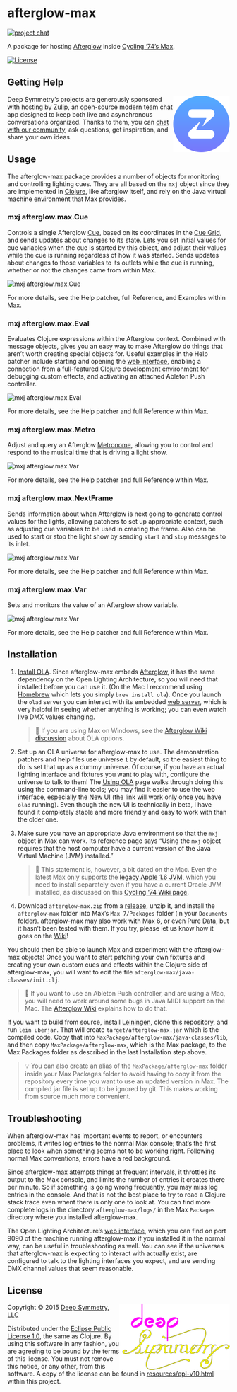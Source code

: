 # afterglow-max

[![project chat](https://img.shields.io/badge/chat-on%20zulip-brightgreen)](https://deep-symmetry.zulipchat.com/#narrow/stream/318697-afterglow)<br>

A package for hosting
[Afterglow](https://github.com/brunchboy/afterglow#afterglow) inside
[Cycling ‘74’s Max](https://cycling74.com).

[![License](https://img.shields.io/badge/License-Eclipse%20Public%20License%201.0-blue.svg)](#license)

## Getting Help

<a href="http://zulip.com"><img align="right" alt="Zulip logo"
 src="doc/assets/zulip-icon-circle.svg" width="128" height="128"></a>

Deep Symmetry&rsquo;s projects are generously sponsored with hosting
by <a href="https://zulip.com">Zulip</a>, an open-source modern team
chat app designed to keep both live and asynchronous conversations
organized. Thanks to them, you can <a
href="https://deep-symmetry.zulipchat.com/#narrow/stream/318697-afterglow">chat
with our community</a>, ask questions, get inspiration, and share your
own ideas.

## Usage

The afterglow-max package provides a number of objects for monitoring
and controlling lighting cues. They are all based on the `mxj` object
since they are implemented in [Clojure](http://clojure.org/), like
afterglow itself, and rely on the Java virtual machine environment
that Max provides.

### mxj afterglow.max.Cue

Controls a single Afterglow
[Cue](https://github.com/brunchboy/afterglow/blob/master/doc/cues.adoc#cues),
based on its coordinates in the
[Cue Grid](https://github.com/brunchboy/afterglow/blob/master/doc/cues.adoc#the-cue-grid),
and sends updates about changes to its state. Lets you set initial
values for cue variables when the cue is started by this object, and
adjust their values while the cue is running regardless of how it was
started. Sends updates about changes to those variables to its outlets
while the cue is running, whether or not the changes came from within
Max.

![mxj afterglow.max.Cue](https://raw.githubusercontent.com/brunchboy/afterglow-max/master/doc/assets/Cue.png)

For more details, see the Help patcher, full Reference, and Examples
within Max.

### mxj afterglow.max.Eval

Evaluates Clojure expressions within the Afterglow context. Combined
with message objects, gives you an easy way to make Afterglow do
things that aren&rsquo;t worth creating special objects for. Useful examples
in the Help patcher include starting and opening the
[web interface](https://github.com/brunchboy/afterglow/blob/master/doc/README.adoc#the-embedded-web-interface),
enabling a connection from a full-featured Clojure development
environment for debugging custom effects, and activating an attached
Ableton Push controller.

![mxj afterglow.max.Eval](https://raw.githubusercontent.com/brunchboy/afterglow-max/master/doc/assets/Eval.png)

For more details, see the Help patcher and full Reference within Max.

### mxj afterglow.max.Metro

Adjust and query an Afterglow
[Metronome](https://github.com/brunchboy/afterglow/blob/master/doc/metronomes.adoc#metronomes),
allowing you to control and respond to the musical time that is
driving a light show.

![mxj afterglow.max.Var](https://raw.githubusercontent.com/brunchboy/afterglow-max/master/doc/assets/Metro.png)

For more details, see the Help patcher and full Reference within Max.

### mxj afterglow.max.NextFrame

Sends information about when Afterglow is next going to generate
control values for the lights, allowing patchers to set up appropriate
context, such as adjusting cue variables to be used in creating the
frame. Also can be used to start or stop the light show by sending
`start` and `stop` messages to its inlet.

![mxj afterglow.max.Var](https://raw.githubusercontent.com/brunchboy/afterglow-max/master/doc/assets/NextFrame.png)

For more details, see the Help patcher and full Reference within Max.

### mxj afterglow.max.Var

Sets and monitors the value of an Afterglow show variable.

![mxj afterglow.max.Var](https://raw.githubusercontent.com/brunchboy/afterglow-max/master/doc/assets/Var.png)

For more details, see the Help patcher and full Reference within Max.

## Installation

1. [Install OLA](https://www.openlighting.org/ola/getting-started/downloads/).
   Since afterglow-max embeds
   [Afterglow](https://github.com/brunchboy/afterglow#afterglow), it
   has the same dependency on the Open Lighting Architecture, so you
   will need that installed before you can use it. (On the Mac I
   recommend using [Homebrew](http://brew.sh) which lets you simply
   `brew install ola`). Once you launch the `olad` server you can
   interact with its embedded
   [web server](http://localhost:9090/ola.html), which is very helpful
   in seeing whether anything is working; you can even watch live DMX
   values changing.

   > :wrench: If you are using Max on Windows, see the
   > [Afterglow Wiki discussion](https://github.com/brunchboy/afterglow/wiki/Questions#ola-and-windows)
   > about OLA options.

2. Set up an OLA universe for afterglow-max to use. The demonstration
   patchers and help files use universe `1` by default, so the easiest
   thing to do is set that up as a dummy universe. Of course, if you
   have an actual lighting interface and fixtures you want to play
   with, configure the universe to talk to them! The
   [Using OLA](https://www.openlighting.org/ola/getting-started/using-ola/)
   page walks through doing this using the command-line tools; you may
   find it easier to use the web interface, especially the
   [New UI](http://localhost:9090/new/) (the link will work only once
   you have `olad` running). Even though the new UI is technically in
   beta, I have found it completely stable and more friendly and easy
   to work with than the older one.

3. Make sure you have an appropriate Java environment so that the
   `mxj` object in Max can work. Its reference page says &ldquo;Using the
   `mxj` object requires that the host computer have a current version
   of the Java Virtual Machine (JVM) installed.&rdquo;

    > :wrench: This statement is, however, a bit dated on the Mac.
    > Even the latest Max only supports the
    > [legacy Apple 1.6 JVM](http://support.apple.com/kb/dl1572),
    > which you need to install separately even if you have a current
    > Oracle JVM installed, as discussed on this
    > [Cycling ‘74 Wiki page](https://cycling74.com/wiki/index.php?title=Java_on_OS_X_10.9_(and_later)).

4. Download `afterglow-max.zip` from a <a
   href="https://github.com/brunchboy/afterglow-max/releases">release</a>,
   unzip it, and install the `afterglow-max` folder into Max&rsquo;s `Max
   7/Packages` folder (in your `Documents` folder). afterglow-max may
   also work with Max 6, or even Pure Data, but it hasn&rsquo;t been tested
   with them. If you try, please let us know how it goes on the
   [Wiki](https://github.com/brunchboy/afterglow-max/wiki)!

You should then be able to launch Max and experiment with the
afterglow-max objects! Once you want to start patching your own
fixtures and creating your own custom cues and effects within the
Clojure side of afterglow-max, you will want to edit the file
`afterglow-max/java-classes/init.clj`.

> :wrench: If you want to use an Ableton Push controller, and are
> using a Mac, you will need to work around some bugs in Java MIDI
> support on the Mac. The
> [Afterglow Wiki](https://github.com/brunchboy/afterglow/wiki/Questions#midi-from-java-on-the-mac)
> explains how to do that.

If you want to build from source, install
[Leiningen](http://leiningen.org), clone this repository, and run
`lein uberjar`. That will create `target/afterglow-max.jar` which is
the compiled code. Copy that into
`MaxPackage/afterglow-max/java-classes/lib`, and then copy
`MaxPackage/afterglow-max`, which is the Max package, to the Max
Packages folder as described in the last Installation step above.

> :bulb: You can also create an alias of the
> `MaxPackage/afterglow-max` folder inside your Max Packages folder to
> avoid having to copy it from the repository every time you want to
> use an updated version in Max. The compiled jar file is set up to be
> ignored by git. This makes working from source much more convenient.

## Troubleshooting

When afterglow-max has important events to report, or encounters
problems, it writes log entries to the normal Max console; that&rsquo;s the
first place to look when something seems not to be working right.
Following normal Max conventions, errors have a red background.

Since afterglow-max attempts things at frequent intervals, it
throttles its output to the Max console, and limits the number of
entries it creates there per minute. So if something is going wrong
frequently, you may miss log entries in the console. And that is not
the best place to try to read a Clojure stack trace even whent there
is only one to look at. You can find more complete logs in the
directory `afterglow-max/logs/` in the Max `Packages` directory where
you installed afterglow-max.

The Open Lighting Architecture&rsquo;s
[web interface](http://localhost:9090/new/#/), which you can find on
port 9090 of the machine running afterglow-max if you installed it in
the normal way, can be useful in troubleshooting as well. You can see
if the universes that afterglow-max is expecting to interact with
actually exist, are configured to talk to the lighting interfaces you
expect, and are sending DMX channel values that seem reasonable.

## License

<a href="http://deepsymmetry.org"><img align="right" alt="Deep Symmetry"
 src="doc/assets/DS-logo-github.png" width="250" height="150"></a>

Copyright © 2015 [Deep Symmetry, LLC](http://deepsymmetry.org)

Distributed under the
[Eclipse Public License 1.0](http://opensource.org/licenses/eclipse-1.0.php),
the same as Clojure. By using this software in any fashion, you are
agreeing to be bound by the terms of this license. You must not remove
this notice, or any other, from this software. A copy of the license
can be found in
[resources/epl-v10.html](https://cdn.rawgit.com/brunchboy/afterglow-max/master/resources/epl-v10.html)
within this project.

